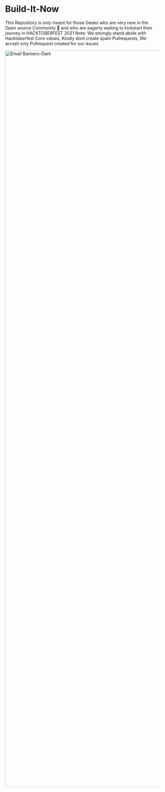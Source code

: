 # Build-It-Now

This Repository is only meant for those Geeks who are very new in the Open source Community 🤩 and who are eagerly waiting to kickstart their journey in HACKTOBERFEST 2021
Note: We strongly stand abide with Hacktoberfest Core values, Kindly dont create spam Pullrequests, We accept only Pullrequest created for our issues

<img width="2400" alt="Email Banners-Dark" src="https://user-images.githubusercontent.com/55646472/192406650-4c93f290-1b3b-4730-8fda-e5540dcce3b3.png">
